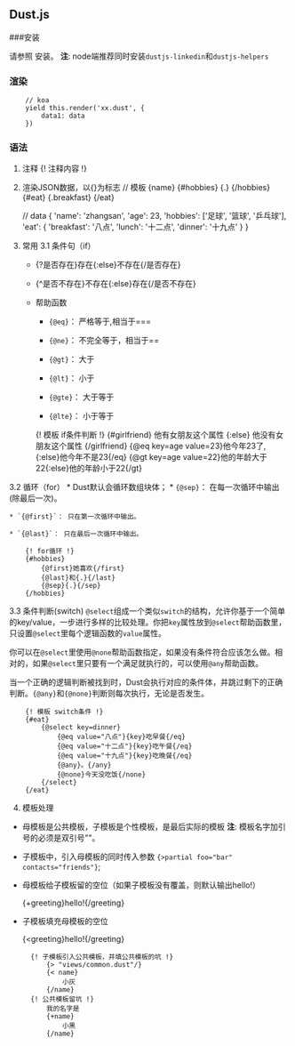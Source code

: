 ## Dust.js

###安装

请参照 安装。
**注**: node端推荐同时安装`dustjs-linkedin`和`dustjs-helpers`

### 渲染

        // koa
        yield this.render('xx.dust', {
            data1: data
        })

### 语法

1. 注释 {! 注释内容 !}

2. 渲染JSON数据，以{}为标志
    // 模板
    {name}
    {#hobbies}
     {.}
    {/hobbies}
    {#eat}
     {.breakfast}
    {/eat}

    // data
    {
       'name': 'zhangsan',
       'age': 23,
       'hobbies': ['足球', '篮球', '乒乓球'],
       'eat': {
           'breakfast': '八点',
           'lunch': '十二点',
           'dinner': '十九点'
       }
    }

3. 常用
3.1 条件句（if）
    * {?是否存在}存在{:else}不存在{/是否存在}
    * {^是否不存在}不存在{:else}存在{/是否不存在}
    * 帮助函数
        * `{@eq}`： 严格等于,相当于===

        * `{@ne}`： 不完全等于，相当于==

        * `{@gt}`： 大于

        * `{@lt}`： 小于

        * `{@gte}`： 大于等于

        * `{@lte}`： 小于等于

        {! 模板 if条件判断 !}
        {#girlfriend}
            他有女朋友这个属性
        {:else}
            他没有女朋友这个属性
        {/girlfriend}
        {@eq key=age value=23}他今年23了,{:else}他今年不是23{/eq}
        {@gt key=age value=22}他的年龄大于22{:else}他的年龄小于22{/gt}

3.2 循环（for）
    * Dust默认会循环数组块体；
    * `{@sep}`： 在每一次循环中输出(除最后一次)。

    * `{@first}`： 只在第一次循环中输出。

    * `{@last}`： 只在最后一次循环中输出。

        {! for循环 !}
        {#hobbies}
            {@first}她喜欢{/first}
            {@last}和{.}{/last}
            {@sep}{.}{/sep}
        {/hobbies}

3.3 条件判断(switch)
`@select`组成一个类似`switch`的结构，允许你基于一个简单的key/value，一步进行多样的比较处理。你把`key`属性放到`@select`帮助函数里，只设置`@select`里每个逻辑函数的`value`属性。

你可以在`@select`里使用`@none`帮助函数指定，如果没有条件符合应该怎么做。相对的，如果`@select`里只要有一个满足就执行的，可以使用`@any`帮助函数。

当一个正确的逻辑判断被找到时，Dust会执行对应的条件体，并跳过剩下的正确判断。`{@any}`和`{@none}`判断则每次执行，无论是否发生。

        {! 模板 switch条件 !}
        {#eat}
            {@select key=dinner}
                {@eq value="八点"}{key}吃早餐{/eq}
                {@eq value="十二点"}{key}吃午餐{/eq}
                {@eq value="十九点"}{key}吃晚餐{/eq}
                {@any}。{/any}
                {@none}今天没吃饭{/none}
            {/select}
        {/eat}

4. 模板处理
* 母模板是公共模板，子模板是个性模板，是最后实际的模板
**注**: 模板名字加引号的必须是双引号""。

* 子模板中，引入母模板的同时传入参数 `{>partial foo="bar" contacts="friends"}`;

* 母模板给子模板留的空位（如果子模板没有覆盖，则默认输出hello!）

    {+greeting}hello!{/greeting}

* 子模板填充母模板的空位

   {<greeting}hello!{/greeting}


        {! 子模板引入公共模板，并填公共模板的坑 !}
            {> "views/common.dust"/}
            {< name}
                小灰
            {/name}
        {! 公共模板留坑 !}   
            我的名字是
            {+name}
                小黑
            {/name}
